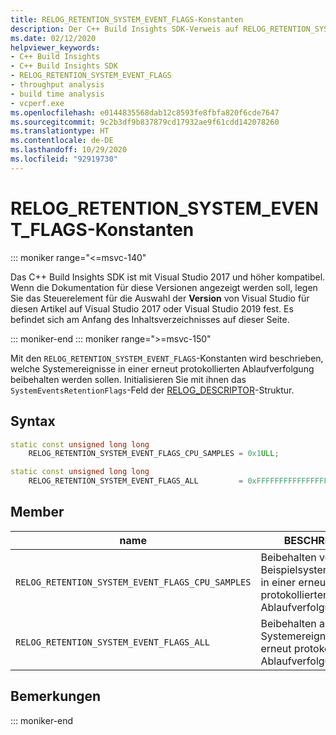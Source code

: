```yaml
---
title: RELOG_RETENTION_SYSTEM_EVENT_FLAGS-Konstanten
description: Der C++ Build Insights SDK-Verweis auf RELOG_RETENTION_SYSTEM_EVENT_FLAGS-Konstanten.
ms.date: 02/12/2020
helpviewer_keywords:
- C++ Build Insights
- C++ Build Insights SDK
- RELOG_RETENTION_SYSTEM_EVENT_FLAGS
- throughput analysis
- build time analysis
- vcperf.exe
ms.openlocfilehash: e0144835568dab12c8593fe8fbfa820f6cde7647
ms.sourcegitcommit: 9c2b3df9b837879cd17932ae9f61cdd142078260
ms.translationtype: HT
ms.contentlocale: de-DE
ms.lasthandoff: 10/29/2020
ms.locfileid: "92919730"
---
```

# <a name="relog_retention_system_event_flags-constants"></a>RELOG_RETENTION_SYSTEM_EVENT_FLAGS-Konstanten

::: moniker range="<=msvc-140"

Das C++ Build Insights SDK ist mit Visual Studio 2017 und höher kompatibel. Wenn die Dokumentation für diese Versionen angezeigt werden soll, legen Sie das Steuerelement für die Auswahl der **Version** von Visual Studio für diesen Artikel auf Visual Studio 2017 oder Visual Studio 2019 fest. Es befindet sich am Anfang des Inhaltsverzeichnisses auf dieser Seite.

::: moniker-end
::: moniker range=">=msvc-150"

Mit den `RELOG_RETENTION_SYSTEM_EVENT_FLAGS`-Konstanten wird beschrieben, welche Systemereignisse in einer erneut protokollierten Ablaufverfolgung beibehalten werden sollen. Initialisieren Sie mit ihnen das `SystemEventsRetentionFlags`-Feld der [RELOG_DESCRIPTOR](relog-descriptor-struct.md)-Struktur.

## <a name="syntax"></a>Syntax

```cpp
static const unsigned long long
    RELOG_RETENTION_SYSTEM_EVENT_FLAGS_CPU_SAMPLES = 0x1ULL;

static const unsigned long long
    RELOG_RETENTION_SYSTEM_EVENT_FLAGS_ALL         = 0xFFFFFFFFFFFFFFFFULL;
```

## <a name="members"></a>Member

| name | BESCHREIBUNG |
|--|--|
| `RELOG_RETENTION_SYSTEM_EVENT_FLAGS_CPU_SAMPLES` | Beibehalten von CPU-Beispielsystemereignissen in einer erneut protokollierten Ablaufverfolgung. |
| `RELOG_RETENTION_SYSTEM_EVENT_FLAGS_ALL` | Beibehalten aller Systemereignisse in einer erneut protokollierten Ablaufverfolgung. |

## <a name="remarks"></a>Bemerkungen

::: moniker-end
